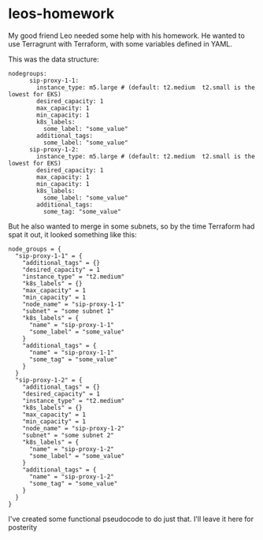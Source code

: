 
# leos-homework

My good friend Leo needed some help with his homework. He wanted to use Terragrunt with Terraform, with some variables defined in YAML.

This was the data structure:

    nodegroups:
          sip-proxy-1-1:
            instance_type: m5.large # (default: t2.medium  t2.small is the lowest for EKS)
            desired_capacity: 1
            max_capacity: 1
            min_capacity: 1
            k8s_labels:
              some_label: "some_value"
            additional_tags:
              some_label: "some_value"
          sip-proxy-1-2:
            instance_type: m5.large # (default: t2.medium  t2.small is the lowest for EKS)
            desired_capacity: 1
            max_capacity: 1
            min_capacity: 1
            k8s_labels:
              some_label: "some_value"
            additional_tags:
              some_tag: "some_value"

But he also wanted to merge in some subnets, so by the time Terraform had spat it out, it looked something like this:

    node_groups = {
      "sip-proxy-1-1" = {
        "additional_tags" = {}
        "desired_capacity" = 1
        "instance_type" = "t2.medium"
        "k8s_labels" = {}
        "max_capacity" = 1
        "min_capacity" = 1
        "node_name" = "sip-proxy-1-1"
        "subnet" = "some subnet 1"
        "k8s_labels" = {
          "name" = "sip-proxy-1-1"
          "some_label" = "some_value"
        }
        "additional_tags" = {
          "name" = "sip-proxy-1-1"
          "some_tag" = "some_value"
        }
      }
      "sip-proxy-1-2" = {
        "additional_tags" = {}
        "desired_capacity" = 1
        "instance_type" = "t2.medium"
        "k8s_labels" = {}
        "max_capacity" = 1
        "min_capacity" = 1
        "node_name" = "sip-proxy-1-2"
        "subnet" = "some subnet 2"
        "k8s_labels" = {
          "name" = "sip-proxy-1-2"
          "some_label" = "some_value"
        }
        "additional_tags" = {
          "name" = "sip-proxy-1-2"
          "some_tag" = "some_value"
        }
      }
    }

I've created some functional pseudocode to do just that. I'll leave it here for posterity 
